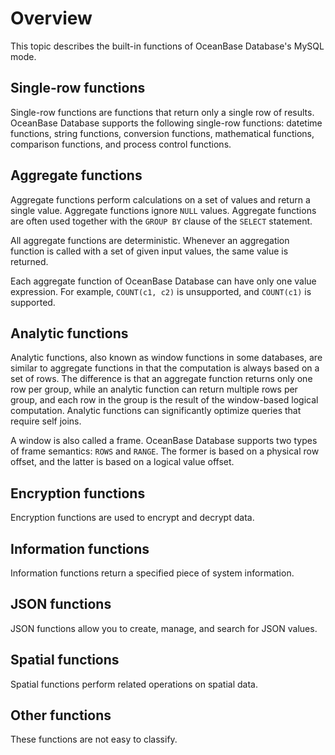 # Overview

This topic describes the built-in functions of OceanBase Database's MySQL mode.

## Single-row functions

Single-row functions are functions that return only a single row of results. OceanBase Database supports the following single-row functions: datetime functions, string functions, conversion functions, mathematical functions, comparison functions, and process control functions.

## Aggregate functions

Aggregate functions perform calculations on a set of values and return a single value. Aggregate functions ignore `NULL` values. Aggregate functions are often used together with the `GROUP BY` clause of the `SELECT` statement.

All aggregate functions are deterministic. Whenever an aggregation function is called with a set of given input values, the same value is returned.

Each aggregate function of OceanBase Database can have only one value expression. For example, `COUNT(c1, c2)` is unsupported, and `COUNT(c1)` is supported.

## Analytic functions

Analytic functions, also known as window functions in some databases, are similar to aggregate functions in that the computation is always based on a set of rows. The difference is that an aggregate function returns only one row per group, while an analytic function can return multiple rows per group, and each row in the group is the result of the window-based logical computation. Analytic functions can significantly optimize queries that require self joins.

A window is also called a frame. OceanBase Database supports two types of frame semantics: `ROWS` and `RANGE`. The former is based on a physical row offset, and the latter is based on a logical value offset.

## Encryption functions

Encryption functions are used to encrypt and decrypt data.

## Information functions

Information functions return a specified piece of system information.

## JSON functions

JSON functions allow you to create, manage, and search for JSON values.

## Spatial functions

Spatial functions perform related operations on spatial data.

## Other functions

These functions are not easy to classify.
